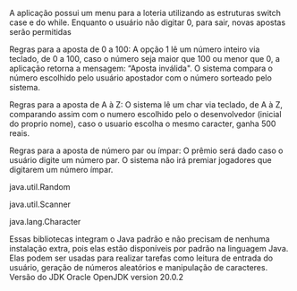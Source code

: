 A aplicação possui um menu para a loteria utilizando as estruturas switch case e do while. Enquanto o usuário não digitar 0, para sair, novas apostas serão permitidas

Regras para a aposta de 0 a 100: A opção 1 lê um número inteiro via teclado, de 0 a 100, caso o número seja maior que 100 ou menor que 0, a aplicação retorna a mensagem: “Aposta inválida". O sistema compara o número escolhido pelo usuário apostador com o número sorteado pelo sistema.

Regras para a aposta de A à Z: O sistema lê um char via teclado, de A à Z, comparando assim com o numero escolhido pelo o desenvolvedor (inicial do proprio nome), caso o usuario escolha o mesmo caracter, ganha 500 reais.

Regras para a aposta de número par ou ímpar: O prêmio será dado caso o usuário digite um número par. O sistema não irá premiar jogadores que digitarem um número ímpar.

java.util.Random

java.util.Scanner

java.lang.Character

Essas bibliotecas integram o Java padrão e não precisam de nenhuma instalação extra, pois elas estão disponíveis por padrão na linguagem Java. Elas podem ser usadas para realizar tarefas como leitura de entrada do usuário, geração de números aleatórios e manipulação de caracteres. Versão do JDK Oracle OpenJDK version 20.0.2
